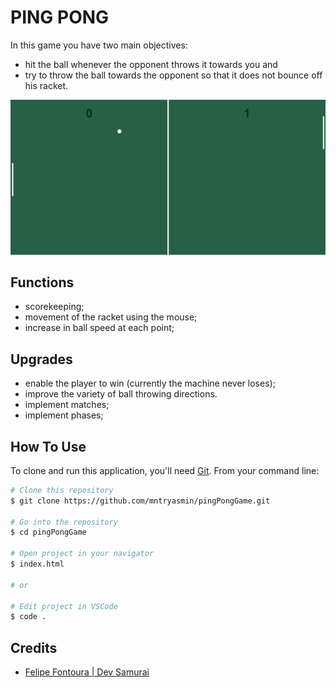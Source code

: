 # PING PONG

In this game you have two main objectives:
- hit the ball whenever the opponent throws it towards you and
- try to throw the ball towards the opponent so that it does not bounce off his racket.

![v1](https://github.com/mntryasmin/pingPongGame/blob/master/img/versions/v1.png)

## Functions
- scorekeeping;
- movement of the racket using the mouse;
- increase in ball speed at each point;

## Upgrades
- enable the player to win (currently the machine never loses);
- improve the variety of ball throwing directions.
- implement matches;
- implement phases;

## How To Use

To clone and run this application, you'll need [Git](https://git-scm.com). From your command line:

```bash
# Clone this repository
$ git clone https://github.com/mntryasmin/pingPongGame.git

# Go into the repository
$ cd pingPongGame

# Open project in your navigator
$ index.html

# or

# Edit project in VSCode
$ code .
```

## Credits

- [Felipe Fontoura | Dev Samurai](https://www.youtube.com/watch?v=J9LOAFag4oI&list=PLWQHBfdWRTiElHb_kYnXb8RlzFtKEFpiH&index=2)